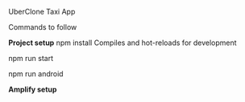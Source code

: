 UberClone Taxi App

Commands to follow

**Project setup**
npm install
Compiles and hot-reloads for development

npm run start

npm run android

**Amplify setup**
